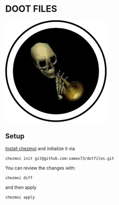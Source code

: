 # DOOT FILES

![doot](./doot.webp)

## Setup

[Install chezmoi](https://www.chezmoi.io/install/) and initialize it via
```
chezmoi init git@github.com:samox73/dotfiles.git
```

You can review the changes with:
```
chezmoi diff
```

and then apply
```
chezmoi apply
```

